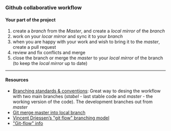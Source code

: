 ### Github collaborative workflow ###

#### Your part of the project ####
1) create a *branch* from the *Master*, and create a *local mirror* of the *branch*
2) work on your *locar mirror* and sync it to your *branch*
3) when you are happy with your work and wish to bring it to the *master*, create a pull request
4) review and fix conflicts and merge
5) close the branch or merge the *master* to your *local mirror* of the branch (to keep the *local mirror* up to date)

***
#### Resources ####
- [Branching standards & conventions](https://gist.github.com/digitaljhelms/4287848): Great way to desing the workflow with two main branches (*stabel* - last stable code and *master* - the working version of the code). The development branches out from *master* 
- [Git merge master into local branch](https://stackoverflow.com/questions/16955980/git-merge-master-into-feature-branch)
- [Vincent Driessen’s "git flow" branching model](https://nvie.com/posts/a-successful-git-branching-model/)
- ["Git-flow" info](https://jeffkreeftmeijer.com/git-flow/)

